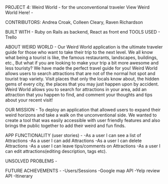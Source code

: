 
  PROJECT 4: Weird World - for the unconventional traveler
  View Weird World Here! -

  CONTRIBUTORS: Andrea Croak, Colleen Cleary, Raven Richardson

  BUILT WITH - Ruby on Rails as backend, React as front end
  TOOLS USED - Trello

  ABOUT WEIRD WORLD - Our Weird World application is the ultimate traveler guide for those who want to take their trip to the next level. We all know what being a tourist is like, the famous restaurants, landscapes, buildings, etc., But what if you are looking to make your trip a bit more awesome and less touristy? We have made the perfect travel guide for you! Weird World allows users to search attractions that are not of the normal hot spot and tourist trap variety. Visit places that only the locals know about, the hidden gems of every city, the places that you may just happen upon by accident. Weird World allows you to search for attractions in your area, add an attraction that you happen to find, and comment your thoughts and tips about your recent visit!

  OUR MISSION - To deploy an application that allowed users to expand their weird horizons and take a walk on the unconventional side. We wanted to create a tool that was easily accessible with user friendly features and also brings the public together to add their weird and fun finds.

  APP FUNCTIONALITY (user stories) -
  -As a user I can see a list of Attractions
  -As a user I can add Attractions
  -As a user I can delete Attractions
  -As a user I can leave tips/comments on Attractions
  -As a user I can edit attractions(editing description, tags etc).

  UNSOLVED PROBLEMS -

  FUTURE ACHIEVEMENTS -
  -Users/Sessions
  -Google map API
  -Yelp review API
  -Itinerary
